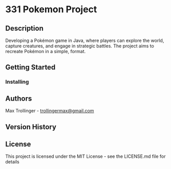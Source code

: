 # 331 Pokemon Project

## Description

Developing a Pokémon game in Java, where players can explore the world, capture creatures, and engage in strategic battles. The project aims to recreate Pokémon in a simple, format.

## Getting Started

### Installing

## Authors

Max Trollinger - trollingermax@gmail.com

## Version History

## License

This project is licensed under the MIT License - see the LICENSE.md file for details
